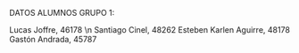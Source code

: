 DATOS ALUMNOS GRUPO 1:

Lucas Joffre, 46178 \n
Santiago Cinel, 48262
Esteben Karlen Aguirre, 48178
Gastón Andrada, 45787
